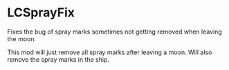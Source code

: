 # LCSprayFix

Fixes the bug of spray marks sometimes not getting removed when leaving the moon.

This mod will just remove all spray marks after leaving a moon. Will also remove the spray marks in the ship.